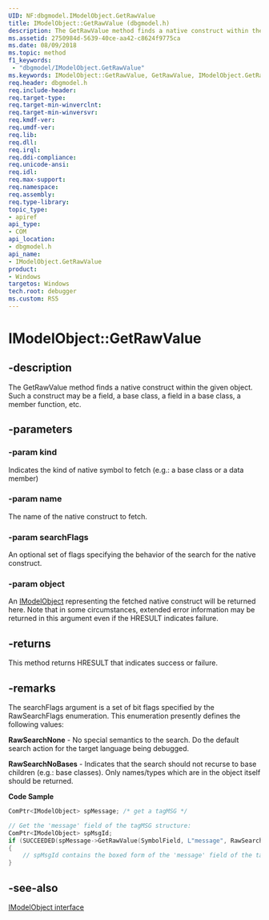 ```yaml
---
UID: NF:dbgmodel.IModelObject.GetRawValue
title: IModelObject::GetRawValue (dbgmodel.h)
description: The GetRawValue method finds a native construct within the given object. Such a construct may be a field, a base class, a field in a base class, a member function, etc.
ms.assetid: 2750984d-5639-40ce-aa42-c8624f9775ca
ms.date: 08/09/2018
ms.topic: method
f1_keywords:
 - "dbgmodel/IModelObject.GetRawValue"
ms.keywords: IModelObject::GetRawValue, GetRawValue, IModelObject.GetRawValue, IModelObject::GetRawValue, IModelObject.GetRawValue
req.header: dbgmodel.h
req.include-header:
req.target-type:
req.target-min-winverclnt:
req.target-min-winversvr:
req.kmdf-ver:
req.umdf-ver:
req.lib:
req.dll:
req.irql: 
req.ddi-compliance:
req.unicode-ansi:
req.idl:
req.max-support:
req.namespace:
req.assembly:
req.type-library: 
topic_type: 
- apiref
api_type: 
- COM
api_location: 
- dbgmodel.h
api_name: 
- IModelObject.GetRawValue
product:
- Windows
targetos: Windows
tech.root: debugger
ms.custom: RS5
---
```


# IModelObject::GetRawValue


## -description

The GetRawValue method finds a native construct within the given object. Such a construct may be a field, a base class, a field in a base class, a member function, etc. 

## -parameters

### -param kind
Indicates the kind of native symbol to fetch (e.g.: a base class or a data member)

### -param name
The name of the native construct to fetch.

### -param searchFlags
An optional set of flags specifying the behavior of the search for the native construct.

### -param object
An [IModelObject](nn-dbgmodel-imodelobject.md) representing the fetched native construct will be returned here. Note that in some circumstances, extended error information may be returned in this argument even if the HRESULT indicates failure. 

## -returns
This method returns HRESULT that indicates success or failure.

## -remarks

The searchFlags argument is a set of bit flags specified by the RawSearchFlags enumeration. This enumeration presently defines the following values: 

**RawSearchNone** - No special semantics to the search. Do the default search action for the target language being debugged.

**RawSearchNoBases** - Indicates that the search should not recurse to base children (e.g.: base classes). Only names/types which are in the object itself should be returned.



**Code Sample**

```cpp
ComPtr<IModelObject> spMessage; /* get a tagMSG */

// Get the 'message' field of the tagMSG structure:
ComPtr<IModelObject> spMsgId;
if (SUCCEEDED(spMessage->GetRawValue(SymbolField, L"message", RawSearchNone, &spMsgId)))
{
    // spMsgId contains the boxed form of the 'message' field of the tagMSG object.
}
```


## -see-also

[IModelObject interface](nn-dbgmodel-imodelobject.md)
